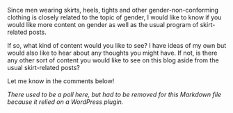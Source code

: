 Since men wearing skirts, heels, tights and other gender-non-conforming clothing is closely related to the topic of gender, I would like to know if you would like more content on gender as well as the usual program of skirt-related posts.

If so, what kind of content would you like to see? I have ideas of my own but would also like to hear about any thoughts you might have. If not, is there any other sort of content you would like to see on this blog aside from the usual skirt-related posts?

Let me know in the comments below!

*There used to be a poll here, but had to be removed for this Markdown file because it relied on a WordPress plugin.*